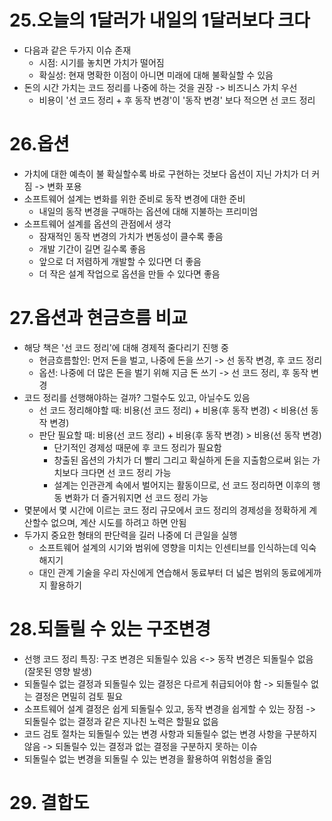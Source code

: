 # 25.오늘의 1달러가 내일의 1달러보다 크다
- 다음과 같은 두가지 이슈 존재
    - 시점: 시기를 놓치면 가치가 떨어짐
    - 확실성: 현재 명확한 이점이 아니면 미래에 대해 불확실할 수 있음
- 돈의 시간 가치는 코드 정리를 나중에 하는 것을 권장 -> 비즈니스 가치 우선
    - 비용이 '선 코드 정리 + 후 동작 변경'이 '동작 변경' 보다 적으면 선 코드 정리
# 26.옵션
- 가치에 대한 예측이 불 확실할수록 바로 구현하는 것보다 옵션이 지닌 가치가 더 커짐 -> 변화 포용
- 소프트웨어 설계는 변화를 위한 준비로 동작 변경에 대한 준비
    - 내일의 동작 변경을 구매하는 옵션에 대해 지불하는 프리미엄
- 소프트웨어 설계를 옵션의 관점에서 생각
    - 잠재적인 동작 변경의 가치가 변동성이 클수록 좋음
    - 개발 기간이 길면 길수록 좋음
    - 앞으로 더 저렴하게 개발할 수 있다면 더 좋음
    - 더 작은 설계 작업으로 옵션을 만들 수 있다면 좋음

# 27.옵션과 현금흐름 비교
- 해당 책은 '선 코드 정리'에 대해 경제적 줄다리기 진행 중
  - 현금흐름할인: 먼저 돈을 벌고, 나중에 돈을 쓰기 -> 선 동작 변경, 후 코드 정리
  - 옵션: 나중에 더 많은 돈을 벌기 위해 지금 돈 쓰기 -> 선 코드 정리, 후 동작 변경
- 코드 정리를 선행해야하는 걸까? 그럴수도 있고, 아닐수도 있음
  - 선 코드 정리해야할 때: 비용(선 코드 정리) + 비용(후 동작 변경) < 비용(선 동작 변경)
  - 판단 필요할 때: 비용(선 코드 정리) + 비용(후 동작 변경) > 비용(선 동작 변경)
    - 단기적인 경제성 때문에 후 코드 정리가 필요함
    - 창출된 옵션의 가치가 더 빨리 그리고 확실하게 돈을 지출함으로써 읽는 가치보다 크다면 선 코드 정리 가능
    - 설계는 인관관계 속에서 벌어지는 활동이므로, 선 코드 정리하면 이후의 행동 변화가 더 즐거워지면 선 코드 정리 가능
- 몇분에서 몇 시간에 이르는 코드 정리 규모에서 코드 정리의 경제성을 정확하게 계산할수 없으며, 계산 시도를 하려고 하면 안됨
- 두가지 중요한 형태의 판단력을 길러 나중에 더 큰일을 실행
  - 소프트웨어 설계의 시기와 범위에 영향을 미치는 인센티브를 인식하는데 익숙해지기
  - 대인 관계 기술을 우리 자신에게 연습해서 동료부터 더 넓은 범위의 동료에게까지 활용하기

# 28.되돌릴 수 있는 구조변경
- 선행 코드 정리 특징: 구조 변경은 되돌릴수 있음 <-> 동작 변경은 되돌릴수 없음(잘못된 영향 발생)
- 되돌릴수 없는 결정과 되돌릴수 있는 결정은 다르게 취급되어야 함 -> 되돌릴수 없는 결정은 면밀히 검토 필요
- 소프트웨어 설계 결정은 쉽게 되돌릴수 있고, 동작 변경을 쉽게할 수 있는 장점 -> 되돌릴수 없는 결정과 같은 지나친 노력은 할필요 없음
- 코드 검토 절차는 되돌릴수 있는 변경 사항과 되돌릴수 없는 변경 사항을 구분하지 않음 -> 되돌릴수 있는 결정과 없는 결정을 구분하지 못하는 이슈
- 되돌릴수 없는 변경을 되돌릴 수 있는 변경을 활용하여 위험성을 줄임

# 29. 결합도
